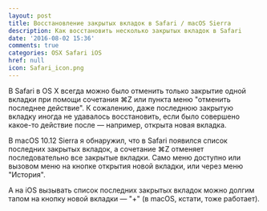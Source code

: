 ```yaml
---
layout: post
title: Восстановление закрытых вкладок в Safari / macOS Sierra
description: Как восстановить несколько закрытых вкладок в Safari
date: '2016-08-02 15:36'
comments: true
categories: OSX Safari iOS
href: null
icon: Safari_icon.png
---
```

В Safari в OS X всегда можно было отменить только закрытие одной вкладки при помощи сочетания ⌘Z или пункта меню "отменить последнее действие". К сожалению, даже последнюю закрытую вкладку иногда не удавалось восстановить, если было совершено какое-то действие после — например, открыта новая вкладка.

В macOS 10.12 Sierra я обнаружил, что в Safari появился список последних закрытых вкладок, а сочетание ⌘Z отменяет последовательно все закрытые вкладки. Само меню доступно или вызовом меню на кнопке открытия новой вкладки, или через меню "История".

А на iOS вызывать список последних закрытых вкладок можно долгим тапом на кнопку новой вкладки — "+" (в macOS, кстати, тоже работает).
